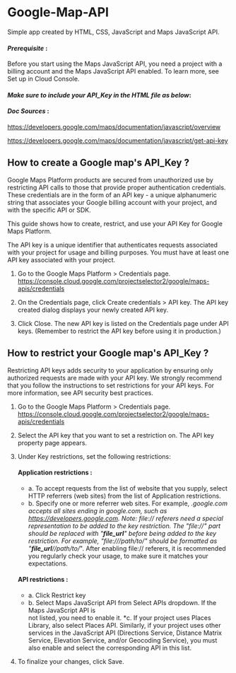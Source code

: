 # Google-Map-API

Simple app created by HTML, CSS, JavaScript and Maps JavaScript API.

#### _Prerequisite_ :

Before you start using the Maps JavaScript API, you need a project with a billing account and the Maps JavaScript API enabled. To learn more, see Set up in Cloud Console.

#### _Make sure to include your API_Key in the HTML file as below_:

<script src="https://maps.googleapis.com/maps/api/js?key={YOUR_API_KEY}&callback=myMap"></script>

#### _Doc Sources_ :

https://developers.google.com/maps/documentation/javascript/overview

https://developers.google.com/maps/documentation/javascript/get-api-key

## How to create a Google map's API_Key ?

Google Maps Platform products are secured from unauthorized use by restricting API calls to those that provide proper authentication credentials. These credentials are in the form of an API key - a unique alphanumeric string that associates your Google billing account with your project, and with the specific API or SDK.

This guide shows how to create, restrict, and use your API Key for Google Maps Platform.

The API key is a unique identifier that authenticates requests associated with your project for usage and billing purposes. You must have at least one API key associated with your project.

1. Go to the Google Maps Platform > Credentials page.
   https://console.cloud.google.com/projectselector2/google/maps-apis/credentials

2. On the Credentials page, click Create credentials > API key.
   The API key created dialog displays your newly created API key.

3. Click Close.
   The new API key is listed on the Credentials page under API keys.
   (Remember to restrict the API key before using it in production.)

## How to restrict your Google map's API_Key ?

Restricting API keys adds security to your application by ensuring only authorized requests are made with your API key. We strongly recommend that you follow the instructions to set restrictions for your API keys. For more information, see API security best practices.

1. Go to the Google Maps Platform > Credentials page.
   https://console.cloud.google.com/projectselector2/google/maps-apis/credentials

2. Select the API key that you want to set a restriction on. The API key property page appears.
3. Under Key restrictions, set the following restrictions:

   #### Application restrictions :

   - a. To accept requests from the list of website that you supply, select HTTP
     referrers (web sites) from the list of Application restrictions.
   - b. Specify one or more referrer web sites. For example, _.google.com accepts all
     sites ending in google.com, such as https://developers.google.com.
     Note: file:// referers need a special representation to be added to the key restriction. The "file://" part should be replaced with "**file_url**" before being added to the key restriction. For example, "file:///path/to/" should be formatted as "**file_url**//path/to/_". After enabling file:// referers, it is recommended you regularly check your usage, to make sure it matches your expectations.

   #### API restrictions :

   - a. Click Restrict key
   - b. Select Maps JavaScript API from Select APIs dropdown. If the Maps JavaScript API is  
      not listed, you need to enable it.
     \*c. If your project uses Places Library, also select Places API. Similarly, if your
     project uses other services in the JavaScript API (Directions Service, Distance Matrix Service, Elevation Service, and/or Geocoding Service), you must also enable and select the corresponding API in this list.

4. To finalize your changes, click Save.
